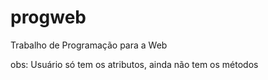 # progweb
Trabalho de Programação para a Web

obs:
Usuário só tem os atributos, ainda não tem os métodos
